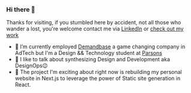 ### Hi there 👋

Thanks for visiting, if you stumbled here by accident, not all those who wander a lost, you're welcome contact me via [LinkedIn](https://www.linkedin.com/in/prestonbourne/) or [check out my work](https://www.prestonbuildsui.io/)

- 🔭 I’m currently employed [Demandbase](https://www.demandbase.com/) a game changing company in AdTech but I'm a Design && Technology student at [Parsons](https://www.newschool.edu/parsons/bfa-design-technology/)
- 💬 I like to talk about synthesizing Design and Development aka DesignOps😉
- 🧠 The project I'm exciting about right now is rebuilding my personal website in Next.js to leverage the power of Static site generation in React.





<!--
**Saintpreston/Saintpreston** is a ✨ _special_ ✨ repository because its `README.md` (this file) appears on your GitHub profile.

Here are some ideas to get you started:

- 🔭 I’m currently working on ...
- 🌱 I’m currently learning ...
- 👯 I’m looking to collaborate on ...
- 🤔 I’m looking for help with ...
- 💬 Ask me about ...
- 📫 How to reach me: ...
- 😄 Pronouns: ...
- ⚡ Fun fact: ...
-->
